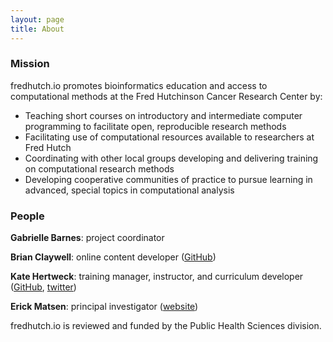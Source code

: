 ```yaml
---
layout: page
title: About
---
```


### Mission

fredhutch.io promotes bioinformatics education and access to computational methods at the Fred Hutchinson Cancer Research Center by:

* Teaching short courses on introductory and intermediate computer programming to facilitate open, reproducible research methods
* Facilitating use of computational resources available to researchers at Fred Hutch
* Coordinating with other local groups developing and delivering training on computational research methods
* Developing cooperative communities of practice to pursue learning in advanced, special topics in computational analysis

### People

**Gabrielle Barnes**: project coordinator

**Brian Claywell**: online content developer ([GitHub](https://github.com/bcclaywell))

**Kate Hertweck**: training manager, instructor, and curriculum developer ([GitHub](https://github.com/k8hertweck), [twitter](https://twitter.com/k8hert))

**Erick Matsen**: principal investigator ([website](http://matsen.fredhutch.org/))

fredhutch.io is reviewed and funded by the Public Health Sciences division.
